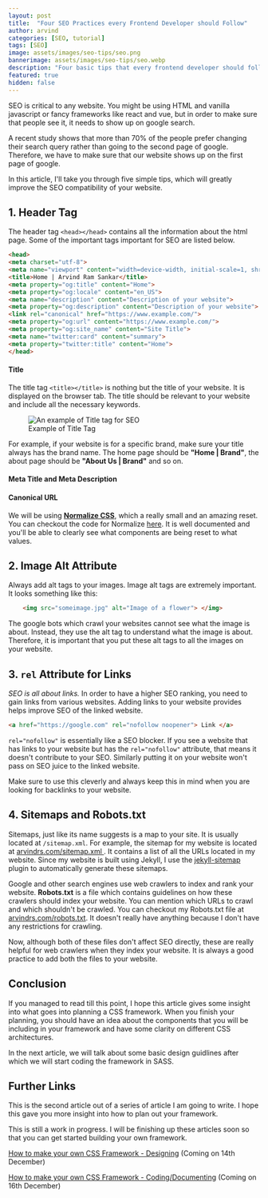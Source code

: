 ```yaml
---
layout: post
title:  "Four SEO Practices every Frontend Developer should Follow"
author: arvind
categories: [SEO, tutorial]
tags: [SEO]
image: assets/images/seo-tips/seo.png
bannerimage: assets/images/seo-tips/seo.webp
description: "Four basic tips that every frontend developer should follow and put into practice to improve SEO of your website"
featured: true
hidden: false
---
```



SEO is critical to any website. You might be using HTML and vanilla javascript or fancy frameworks like react and vue, but in order to make sure that people see it, it needs to show up on google search.

A recent study shows that more than 70% of the people prefer changing their search query rather than going to the second page of google. Therefore, we have to make sure that our website shows up on the first page of google.

In this article, I'll take you through five simple tips, which will greatly improve the SEO compatibility of your website.


## 1. Header Tag

The header tag `<head></head>` contains all the information about the html page. Some of the important tags important for SEO are listed below.

```html
<head>
<meta charset="utf-8">
<meta name="viewport" content="width=device-width, initial-scale=1, shrink-to-fit=no">
<title>Home | Arvind Ram Sankar</title>
<meta property="og:title" content="Home">
<meta property="og:locale" content="en_US">
<meta name="description" content="Description of your website">
<meta property="og:description" content="Description of your website">
<link rel="canonical" href="https://www.example.com/">
<meta property="og:url" content="https://www.example.com/">
<meta property="og:site_name" content="Site Title">
<meta name="twitter:card" content="summary">
<meta property="twitter:title" content="Home">
</head>
```

#### Title

The title tag `<title></title>` is nothing but the title of your website. It is displayed on the browser tab. The title should be relevant to your website and include all the necessary keywords.

<figure class="image">
<img src="{{site.imageurl}}/seo-tips/title.png" alt="An example of Title tag for SEO" />
 <figcaption>Example of Title Tag</figcaption>
</figure>

For example, if your website is for a specific brand, make sure your title always has the brand name. The home page should be <b>"Home \| Brand"</b>, the about page should be <b>"About Us \| Brand"</b> and so on.

#### Meta Title and Meta Description



#### Canonical URL




We will be using <a href="https://necolas.github.io/normalize.css/" target="_blank" rel="nofollow">**Normalize CSS**</a>, which a really small and an amazing reset. You can checkout the code for Normalize <a href="https://github.com/necolas/normalize.css/blob/master/normalize.css" target="_blank" rel="nofollow">here</a>. It is well documented and you'll be able to clearly see what components are being reset to what values.

## 2. Image Alt Attribute

Always add alt tags to your images. Image alt tags are extremely important. It looks something like this:

```html
    <img src="someimage.jpg" alt="Image of a flower"> </img>
```
The google bots which crawl your websites cannot see what the image is about. Instead, they use the alt tag to understand what the image is about. Therefore, it is important that you put these alt tags to all the images on your website.

## 3. `rel` Attribute for Links

<i>SEO is all about links.</i> In order to have a higher SEO ranking, you need to gain links from various websites. Adding links to your website provides helps improve SEO of the linked website.

```html
<a href="https://google.com" rel="nofollow noopener"> Link </a>
```

`rel="nofollow"` is essentially like a SEO blocker. If you see a website that has links to your website but has the `rel="nofollow"` attribute, that means it doesn't contribute to your SEO. Similarly putting it on your website won't pass on SEO juice to the linked website. 

Make sure to use this cleverly and always keep this in mind when you are looking for backlinks to your website.

## 4. Sitemaps and Robots.txt

Sitemaps, just like its name suggests is a map to your site. It is usually located at `/sitemap.xml`. For example, the sitemap for my website is located at <a href="https://www.arvindrs.com/sitemap.xml" target="_blank"> arvindrs.com/sitemap.xml </a>. It contains a list of all the URLs located in my website. 
Since my website is built using Jekyll, I use the <a href="https://github.com/jekyll/jekyll-sitemap" target="_blank">jekyll-sitemap</a> plugin to automatically generate these sitemaps.

Google and other search engines use web crawlers to index and rank your website. <b>Robots.txt</b> is a file which contains guidelines on how these crawlers should index your website. You can mention which URLs to crawl and which shouldn't be crawled. You can checkout my Robots.txt file at <a href="https://arvindrs.com/robots.txt" target="_blank">arvindrs.com/robots.txt</a>. It doesn't really have anything because I don't have any restrictions for crawling.

Now, although both of these files don't affect SEO directly, these are really helpful for web crawlers when they index your website. It is always a good practice to add both the files to your website.


## Conclusion

If you managed to read till this point, I hope this article gives some insight into what goes into planning a CSS framework. When you finish your planning, you should have an idea about the components that you will be including in your framework and have some clarity on different CSS architectures. 

In the next article, we will talk about some basic design guidlines after which we will start coding the framework in SASS.

## Further Links

This is the second article out of a series of article I am going to write. I hope this gave you more insight into how to plan out your framework.

This is still a work in progress. I will be finishing up these articles soon so that you can get started building your own framework.

<a href="javascript:void(0)">How to make your own CSS Framework - Designing</a> (Coming on 14th December)

<a href="javascript:void(0)">How to make your own CSS Framework - Coding/Documenting</a> (Coming on 16th December)
